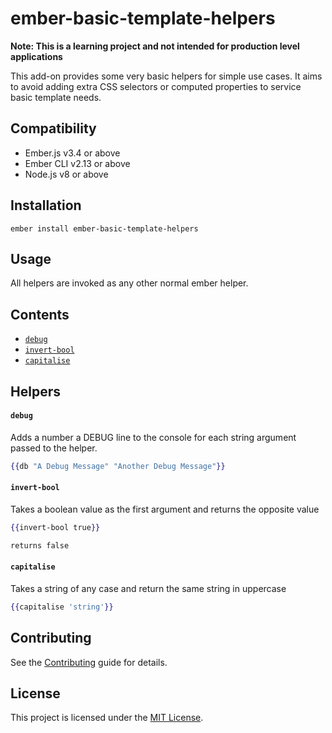 ember-basic-template-helpers
==============================================================================
**Note: This is a learning project and not intended for production level applications**

This add-on provides some very basic helpers for simple use cases. It aims to avoid adding extra CSS selectors or computed properties to service basic template needs.


Compatibility
------------------------------------------------------------------------------

* Ember.js v3.4 or above
* Ember CLI v2.13 or above
* Node.js v8 or above


Installation
------------------------------------------------------------------------------

```
ember install ember-basic-template-helpers
```


Usage
------------------------------------------------------------------------------
All helpers are invoked as any other normal ember helper.

Contents
------------------------------------------------------------------------------
+ [`debug`](#debug)
+ [`invert-bool`](#invert-bool)
+ [`capitalise`](#capitalise)


Helpers
------------------------------------------------------------------------------
#### `debug`
Adds a number a DEBUG line to the console for each string argument passed to the helper.

```hbs
{{db "A Debug Message" "Another Debug Message"}}
```

#### `invert-bool`
Takes a boolean value as the first argument and returns the opposite value

```hbs
{{invert-bool true}}

returns false
```

#### `capitalise`
Takes a string of any case and return the same string in uppercase

```hbs
{{capitalise 'string'}}
```


Contributing
------------------------------------------------------------------------------

See the [Contributing](CONTRIBUTING.md) guide for details.


License
------------------------------------------------------------------------------

This project is licensed under the [MIT License](LICENSE.md).
